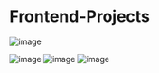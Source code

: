 # Frontend-Projects
![image](https://user-images.githubusercontent.com/120945994/216247431-9f5b2e94-1c45-46a1-837b-7a20cdb3ecce.png)



![image](https://user-images.githubusercontent.com/120945994/216253085-3bb0cd12-ce42-4da4-a6b6-3d85caf99a27.png)
![image](https://user-images.githubusercontent.com/120945994/216253188-05c758b6-74ab-43e5-beff-71ec237fff9d.png)
![image](https://user-images.githubusercontent.com/120945994/216253242-7d9bbcd5-4ad4-40e3-8de2-eb25746c83e5.png)
